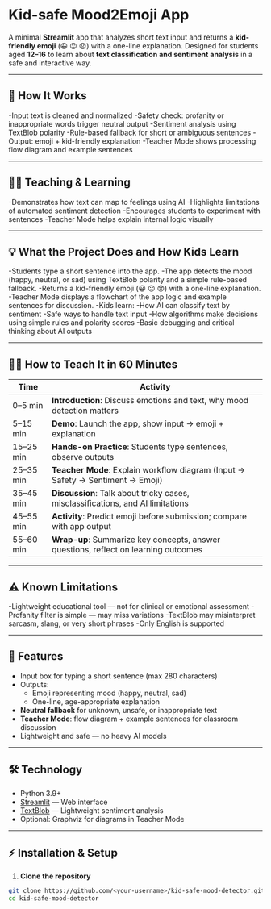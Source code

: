 # Kid-safe Mood2Emoji App

A minimal **Streamlit** app that analyzes short text input and returns a **kid-friendly emoji** (😀 😐 😞) with a one-line explanation. Designed for students aged **12–16** to learn about **text classification and sentiment analysis** in a safe and interactive way.

---

## 🎯 How It Works
-Input text is cleaned and normalized
-Safety check: profanity or inappropriate words trigger neutral output
-Sentiment analysis using TextBlob polarity
-Rule-based fallback for short or ambiguous sentences
-Output: emoji + kid-friendly explanation
-Teacher Mode shows processing flow diagram and example sentences

---

## 👩‍🏫 Teaching & Learning
-Demonstrates how text can map to feelings using AI
-Highlights limitations of automated sentiment detection
-Encourages students to experiment with sentences
-Teacher Mode helps explain internal logic visually

---

## 💡 What the Project Does and How Kids Learn

-Students type a short sentence into the app.
-The app detects the mood (happy, neutral, or sad) using TextBlob polarity and a simple rule-based fallback.
-Returns a kid-friendly emoji (😀 😐 😞) with a one-line explanation.
-Teacher Mode displays a flowchart of the app logic and example sentences for discussion.
-Kids learn:
  -How AI can classify text by sentiment
  -Safe ways to handle text input
  -How algorithms make decisions using simple rules and polarity scores
  -Basic debugging and critical thinking about AI outputs

---

## 🧑‍🏫 How to Teach It in 60 Minutes

| Time      | Activity                                                                            |
| --------- | ----------------------------------------------------------------------------------- |
| 0–5 min   | **Introduction**: Discuss emotions and text, why mood detection matters             |
| 5–15 min  | **Demo**: Launch the app, show input → emoji + explanation                          |
| 15–25 min | **Hands-on Practice**: Students type sentences, observe outputs                     |
| 25–35 min | **Teacher Mode**: Explain workflow diagram (Input → Safety → Sentiment → Emoji)     |
| 35–45 min | **Discussion**: Talk about tricky cases, misclassifications, and AI limitations     |
| 45–55 min | **Activity**: Predict emoji before submission; compare with app output              |
| 55–60 min | **Wrap-up**: Summarize key concepts, answer questions, reflect on learning outcomes |

---

## ⚠️ Known Limitations
-Lightweight educational tool — not for clinical or emotional assessment
-Profanity filter is simple — may miss variations
-TextBlob may misinterpret sarcasm, slang, or very short phrases
-Only English is supported

---

## 📝 Features
- Input box for typing a short sentence (max 280 characters)  
- Outputs:
  - Emoji representing mood (happy, neutral, sad)  
  - One-line, age-appropriate explanation  
- **Neutral fallback** for unknown, unsafe, or inappropriate text  
- **Teacher Mode**: flow diagram + example sentences for classroom discussion  
- Lightweight and safe — no heavy AI models  

---

## 🛠 Technology
- Python 3.9+  
- [Streamlit](https://streamlit.io/) — Web interface  
- [TextBlob](https://textblob.readthedocs.io/) — Lightweight sentiment analysis  
- Optional: Graphviz for diagrams in Teacher Mode  

---

## ⚡ Installation & Setup

1. **Clone the repository**  
```bash
git clone https://github.com/<your-username>/kid-safe-mood-detector.git
cd kid-safe-mood-detector
